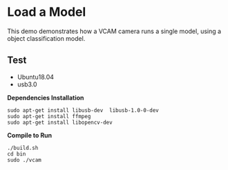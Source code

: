 # Load a Model
This demo demonstrates how a VCAM camera runs a single model, using a object classification model.


## Test 
* Ubuntu18.04  
* usb3.0
  
**Dependencies Installation**  
```
sudo apt-get install libusb-dev  libusb-1.0-0-dev 
sudo apt-get install ffmpeg
sudo apt-get install libopencv-dev
```

**Compile to Run**
```
./build.sh
cd bin
sudo ./vcam
```

